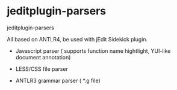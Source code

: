 jeditplugin-parsers
===================

jeditplugin-parsers

All based on ANTLR4, be used with jEdit Sidekick plugin.

- Javascript parser 
	( supports function name hightlight, YUI-like document annotation)
- LESS/CSS file parser

- ANTLR3 grammar parser
	( *.g file)
